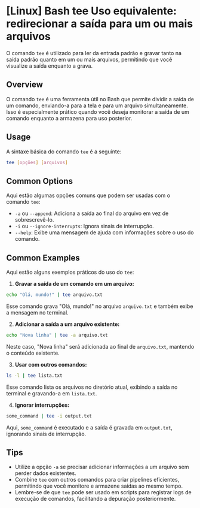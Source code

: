 # [Linux] Bash tee Uso equivalente: redirecionar a saída para um ou mais arquivos

O comando `tee` é utilizado para ler da entrada padrão e gravar tanto na saída padrão quanto em um ou mais arquivos, permitindo que você visualize a saída enquanto a grava.

## Overview
O comando `tee` é uma ferramenta útil no Bash que permite dividir a saída de um comando, enviando-a para a tela e para um arquivo simultaneamente. Isso é especialmente prático quando você deseja monitorar a saída de um comando enquanto a armazena para uso posterior.

## Usage
A sintaxe básica do comando `tee` é a seguinte:

```bash
tee [opções] [arquivos]
```

## Common Options
Aqui estão algumas opções comuns que podem ser usadas com o comando `tee`:

- `-a` ou `--append`: Adiciona a saída ao final do arquivo em vez de sobrescrevê-lo.
- `-i` ou `--ignore-interrupts`: Ignora sinais de interrupção.
- `--help`: Exibe uma mensagem de ajuda com informações sobre o uso do comando.

## Common Examples
Aqui estão alguns exemplos práticos do uso do `tee`:

1. **Gravar a saída de um comando em um arquivo:**

```bash
echo "Olá, mundo!" | tee arquivo.txt
```

Esse comando grava "Olá, mundo!" no arquivo `arquivo.txt` e também exibe a mensagem no terminal.

2. **Adicionar a saída a um arquivo existente:**

```bash
echo "Nova linha" | tee -a arquivo.txt
```

Neste caso, "Nova linha" será adicionada ao final de `arquivo.txt`, mantendo o conteúdo existente.

3. **Usar com outros comandos:**

```bash
ls -l | tee lista.txt
```

Esse comando lista os arquivos no diretório atual, exibindo a saída no terminal e gravando-a em `lista.txt`.

4. **Ignorar interrupções:**

```bash
some_command | tee -i output.txt
```

Aqui, `some_command` é executado e a saída é gravada em `output.txt`, ignorando sinais de interrupção.

## Tips
- Utilize a opção `-a` se precisar adicionar informações a um arquivo sem perder dados existentes.
- Combine `tee` com outros comandos para criar pipelines eficientes, permitindo que você monitore e armazene saídas ao mesmo tempo.
- Lembre-se de que `tee` pode ser usado em scripts para registrar logs de execução de comandos, facilitando a depuração posteriormente.